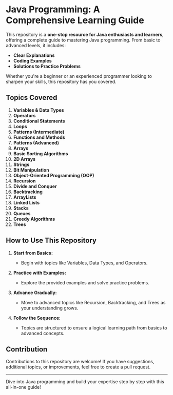 # Java Programming: A Comprehensive Learning Guide

This repository is a **one-stop resource for Java enthusiasts and learners**, offering a complete guide to mastering Java programming. From basic to advanced levels, it includes:  
- **Clear Explanations**  
- **Coding Examples**  
- **Solutions to Practice Problems**  

Whether you're a beginner or an experienced programmer looking to sharpen your skills, this repository has you covered.

## Topics Covered
1. **Variables & Data Types**  
2. **Operators**  
3. **Conditional Statements**  
4. **Loops**  
5. **Patterns (Intermediate)**  
6. **Functions and Methods**  
7. **Patterns (Advanced)**  
8. **Arrays**  
9. **Basic Sorting Algorithms**  
10. **2D Arrays**  
11. **Strings**  
12. **Bit Manipulation**  
13. **Object-Oriented Programming (OOP)**  
14. **Recursion**  
15. **Divide and Conquer**  
16. **Backtracking**  
17. **ArrayLists**  
18. **Linked Lists**  
19. **Stacks**  
20. **Queues**  
21. **Greedy Algorithms**  
22. **Trees**  

## How to Use This Repository
1. **Start from Basics:**  
   - Begin with topics like Variables, Data Types, and Operators.  

2. **Practice with Examples:**  
   - Explore the provided examples and solve practice problems.  

3. **Advance Gradually:**  
   - Move to advanced topics like Recursion, Backtracking, and Trees as your understanding grows.  

4. **Follow the Sequence:**  
   - Topics are structured to ensure a logical learning path from basics to advanced concepts.  

## Contribution
Contributions to this repository are welcome! If you have suggestions, additional topics, or improvements, feel free to create a pull request.

---

Dive into Java programming and build your expertise step by step with this all-in-one guide!  
